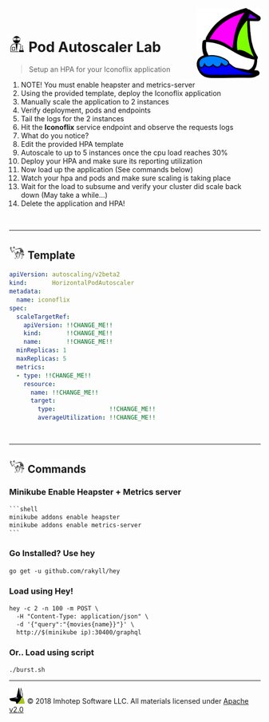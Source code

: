 <img src="../assets/k8sland.png" align="right" width="128" height="auto"/>

<br/>

# <img src="../assets/lab.png" width="32" height="auto"/> Pod Autoscaler Lab

> Setup an HPA for your Iconoflix application

1. NOTE! You must enable heapster and metrics-server
1. Using the provided template, deploy the Iconoflix application
1. Manually scale the application to 2 instances
1. Verify deployment, pods and endpoints
1. Tail the logs for the 2 instances
1. Hit the **Iconoflix** service endpoint and observe the requests logs
1. What do you notice?
1. Edit the provided HPA template
  1. Autoscale to up to 5 instances once the cpu load reaches 30%
1. Deploy your HPA and make sure its reporting utilization
1. Now load up the application (See commands below)
1. Watch your hpa and pods and make sure scaling is taking place
1. Wait for the load to subsume and verify your cluster did scale back down (May take a while...)
1. Delete the application and HPA!

<br/>

---
## <img src="../assets/fox.png" width="32" height="auto"/> Template


```yaml
apiVersion: autoscaling/v2beta2
kind:       HorizontalPodAutoscaler
metadata:
  name: iconoflix
spec:
  scaleTargetRef:
    apiVersion: !!CHANGE_ME!!
    kind:       !!CHANGE_ME!!
    name:       !!CHANGE_ME!!
  minReplicas: 1
  maxReplicas: 5
  metrics:
  - type: !!CHANGE_ME!!
    resource:
      name: !!CHANGE_ME!!
      target:
        type:               !!CHANGE_ME!!
        averageUtilization: !!CHANGE_ME!!
```


<br/>

---
## <img src="../assets/fox.png" width="32" height="auto"/> Commands

### Minikube Enable Heapster + Metrics server

    ```shell
    minikube addons enable heapster
    minikube addons enable metrics-server
    ```

### Go Installed? Use hey

```shell
go get -u github.com/rakyll/hey
```

### Load using Hey!

```shell
hey -c 2 -n 100 -m POST \
  -H "Content-Type: application/json" \
  -d '{"query":"{movies{name}}"}' \
  http://$(minikube ip):30400/graphql
```

### Or.. Load using script

```shell
./burst.sh
```


---
<img src="../assets/imhotep_logo.png" width="32" height="auto"/> © 2018 Imhotep Software LLC.
All materials licensed under [Apache v2.0](http://www.apache.org/licenses/LICENSE-2.0)